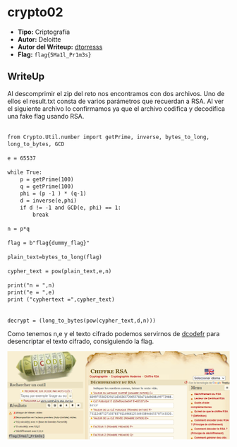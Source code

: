 # crypto02 #
  
- **Tipo:** Criptografía 
- **Autor:** Deloitte
- **Autor del Writeup:** [dtorresss](https://github.com/dtorresss)
- **Flag:** `flag{5Ma1l_Pr1m3s}`

## WriteUp ## 

Al descomprimir el zip del reto nos encontramos con dos archivos. Uno de ellos el result.txt consta de varios parámetros que recuerdan a RSA. Al ver el siguiente archivo lo confirmamos ya que el archivo codifica y decodifica una fake flag usando RSA.

```

from Crypto.Util.number import getPrime, inverse, bytes_to_long, long_to_bytes, GCD

e = 65537 

while True:
    p = getPrime(100)
    q = getPrime(100)
    phi = (p -1 ) * (q-1)
    d = inverse(e,phi)
    if d != -1 and GCD(e, phi) == 1:
        break

n = p*q 

flag = b"flag{dummy_flag}"

plain_text=bytes_to_long(flag)

cypher_text = pow(plain_text,e,n)

print("n = ",n)
print("e = ",e)
print ("cyphertext =",cypher_text)


decrypt = (long_to_bytes(pow(cypher_text,d,n)))
```
Como tenemos n,e y el texto cifrado podemos servirnos de [dcodefr]([dcodefr](https://www.dcode.fr/chiffre-rsa)) para desencriptar el texto cifrado, consiguiendo la flag.

![Flag conseguida](images/1.png)
